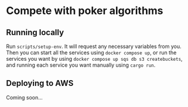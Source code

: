 # Compete with poker algorithms

## Running locally
Run `scripts/setup-env`. It will request any necessary variables from you. Then you can start
all the services using `docker compose up`, or run the services you want by using 
`docker compose up sqs db s3 createbuckets`, and running each service you want
manually using `cargo run`.

## Deploying to AWS
Coming soon...